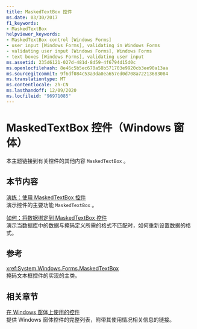 ```yaml
---
title: MaskedTextBox 控件
ms.date: 03/30/2017
f1_keywords:
- MaskedTextBox
helpviewer_keywords:
- MaskedTextBox control [Windows Forms]
- user input [Windows Forms], validating in Windows Forms
- validating user input [Windows Forms], Windows Forms
- text boxes [Windows Forms], validating user input
ms.assetid: 235d6121-027d-481d-8d59-4f6794d15d0c
ms.openlocfilehash: 8e46c5b5ec670a58b571703e9920cb3ee90a13aa
ms.sourcegitcommit: 9f6df084c53a3da0ea657ed0d708a72213683084
ms.translationtype: MT
ms.contentlocale: zh-CN
ms.lasthandoff: 12/09/2020
ms.locfileid: "96971085"
---
```

# <a name="maskedtextbox-control-windows-forms"></a>MaskedTextBox 控件（Windows 窗体）
本主题链接到有关控件的其他内容 `MaskedTextBox` 。  
  
## <a name="in-this-section"></a>本节内容  
 [演练：使用 MaskedTextBox 控件](walkthrough-working-with-the-maskedtextbox-control.md)  
 演示控件的主要功能 `MaskedTextBox` 。  
  
 [如何：将数据绑定到 MaskedTextBox 控件](how-to-bind-data-to-the-maskedtextbox-control.md)  
 演示当数据库中的数据与掩码定义所需的格式不匹配时，如何重新设置数据的格式。  
  
## <a name="reference"></a>参考  
 <xref:System.Windows.Forms.MaskedTextBox>  
 掩码文本框控件的实现的主类。  
  
## <a name="related-sections"></a>相关章节  
 [在 Windows 窗体上使用的控件](controls-to-use-on-windows-forms.md)  
 提供 Windows 窗体控件的完整列表，附带其使用情况相关信息的链接。
